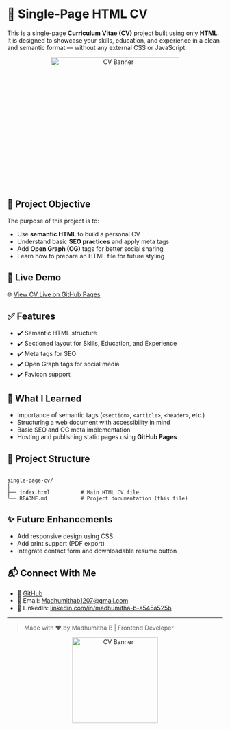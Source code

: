 # 💼 Single-Page HTML CV

This is a single-page **Curriculum Vitae (CV)** project built using only **HTML**. It is designed to showcase your skills, education, and experience in a clean and semantic format — without any external CSS or JavaScript.

<p align="center">
  <img src="https://i.pinimg.com/originals/a0/ca/d3/a0cad338302e8edd92b5a63bf7299d7c.gif" alt="CV Banner" width="300" />
</p>

## 📌 Project Objective

The purpose of this project is to:

- Use **semantic HTML** to build a personal CV
- Understand basic **SEO practices** and apply meta tags
- Add **Open Graph (OG)** tags for better social sharing
- Learn how to prepare an HTML file for future styling

## 🚀 Live Demo

🌐 [View CV Live on GitHub Pages](https://github.com/Madhu1207-coder/single-page-cv/blob/main/single%20page%20cv%20.jpg)

## ✅ Features

- ✔️ Semantic HTML structure
- ✔️ Sectioned layout for Skills, Education, and Experience
- ✔️ Meta tags for SEO
- ✔️ Open Graph tags for social media
- ✔️ Favicon support

## 🧠 What I Learned

- Importance of semantic tags (`<section>`, `<article>`, `<header>`, etc.)
- Structuring a web document with accessibility in mind
- Basic SEO and OG meta implementation
- Hosting and publishing static pages using **GitHub Pages**

## 📂 Project Structure

```

single-page-cv/
│
├── index.html          # Main HTML CV file
└── README.md           # Project documentation (this file)

```

## ✨ Future Enhancements

- Add responsive design using CSS
- Add print support (PDF export)
- Integrate contact form and downloadable resume button

## 📬 Connect With Me

- 🔗 [GitHub](https://github.com/Madhu1207-coder)
- 📧 Email: Madhumithab1207@gmail.com
- 💼 LinkedIn: [linkedin.com/in/madhumitha-b-a545a525b](https://www.linkedin.com/in/madhumitha-b-a545a525b)

---

> Made with ❤️ by Madhumitha B |  Frontend Developer

<p align="center">
  <img src="https://mir-s3-cdn-cf.behance.net/project_modules/fs/a2418f60390643.5a4b910e63f83.gif" alt="CV Banner" width="200" />
</p>

